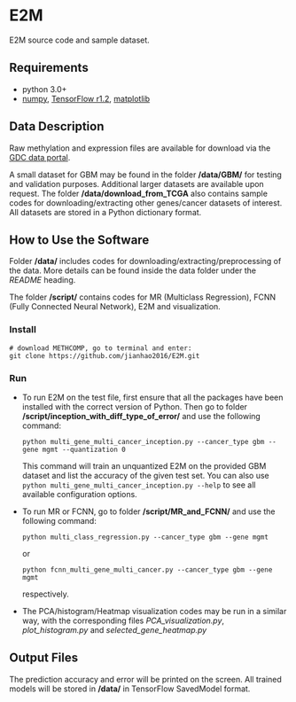 # E2M
E2M source code and sample dataset.

## Requirements
  * python 3.0+
  * [numpy](http://www.numpy.org/), [TensorFlow r1.2](https://www.tensorflow.org/versions/r1.2/api_docs/), [matplotlib](https://matplotlib.org/)

## Data Description
Raw methylation and expression files are available for download via the [GDC data portal](https://portal.gdc.cancer.gov/).

A small dataset for GBM may be found in the folder **/data/GBM/** for testing and validation purposes. Additional larger datasets are available upon request.
The folder **/data/download_from_TCGA** also contains sample codes for downloading/extracting other genes/cancer datasets of interest. All datasets are stored in a Python dictionary format. 

## How to Use the Software
Folder **/data/** includes codes for downloading/extracting/preprocessing of the data. More details can be found inside the data folder under the *README* heading.

The folder **/script/** contains codes for MR (Multiclass Regression), FCNN (Fully Connected Neural Network), E2M and visualization.

### Install
```
# download METHCOMP, go to terminal and enter:
git clone https://github.com/jianhao2016/E2M.git
```
### Run
* To run E2M on the test file, first ensure that all the packages have been installed with the correct version of Python. 
  Then go to folder **/script/inception_with_diff_type_of_error/** and use the following command:

  `python multi_gene_multi_cancer_inception.py --cancer_type gbm --gene mgmt --quantization 0`

  This command will train an unquantized E2M on the provided GBM dataset and list the accuracy of the given test set. You can also use 
  `python multi_gene_multi_cancer_inception.py --help` to see all available configuration options.

* To run MR or FCNN, go to folder **/script/MR_and_FCNN/** and use the following command:

  `python multi_class_regression.py --cancer_type gbm --gene mgmt`

  or 

  `python fcnn_multi_gene_multi_cancer.py --cancer_type gbm --gene mgmt`

  respectively.
 
 * The PCA/histogram/Heatmap visualization codes may be run in a similar way, with the corresponding files 
  *PCA_visualization.py*, *plot_histogram.py* and *selected_gene_heatmap.py*


## Output Files

The prediction accuracy and error will be printed on the screen. 
All trained models will be stored in **/data/** in TensorFlow SavedModel format.
